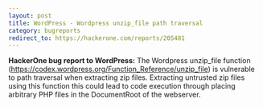 ```yaml
---
layout: post
title: WordPress - Wordpress unzip_file path traversal
category: bugreports
redirect_to: https://hackerone.com/reports/205481
---
```


**HackerOne bug report to WordPress:** The Wordpress unzip_file function (https://codex.wordpress.org/Function_Reference/unzip_file) is vulnerable to path traversal when extracting zip files. Extracting untrusted zip files using this function this could lead to code execution through placing arbitrary PHP files in the DocumentRoot of the webserver.
